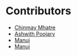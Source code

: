 # Contributors

- [Chinmay Mhatre](https://github.com/ChinmayMhatre)
- [Ashwith Poojary](https://github.com/Ashwith25)
- [Manuj](https://github.com/MANUJNARAYANAA)
- [Manuj](https://github.com/MANUJNARAYANAA)
